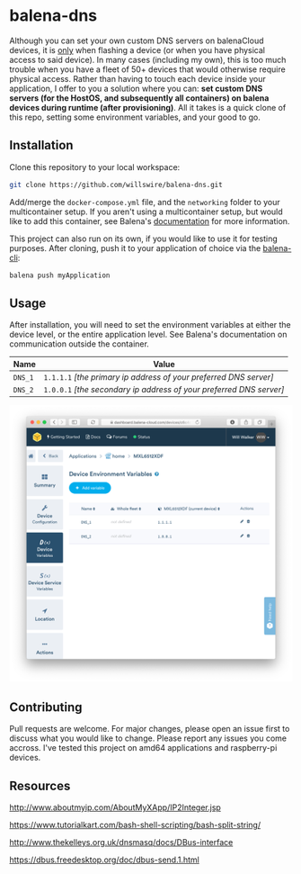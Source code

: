 # balena-dns

Although you can set your own custom DNS servers on balenaCloud devices, it is [only](https://www.balena.io/docs/reference/OS/network/2.x/#setting-a-static-ip) when flashing a device (or when you have physical access to said device). In many cases (including my own), this is too much trouble when you have a fleet of 50+ devices that would otherwise require physical access. Rather than having to touch each device inside your application, I offer to you a solution where you can: **set custom DNS servers (for the HostOS, and subsequently all containers) on balena devices during runtime (after provisioning)**.  All it takes is a quick clone of this repo, setting some environment variables, and your good to go. 

## Installation

Clone this repository to your local workspace:

```bash
git clone https://github.com/willswire/balena-dns.git
```

Add/merge the `docker-compose.yml` file, and the `networking` folder to your multicontainer setup. If you aren't using a multicontainer setup, but would like to add this container, see Balena's [documentation](https://www.balena.io/docs/learn/develop/multicontainer/) for more information.

This project can also run on its own, if you would like to use it for testing purposes. After cloning, push it to your application of choice via the [balena-cli](https://github.com/balena-io/balena-cli/blob/master/INSTALL.md):

```bash
balena push myApplication
```

## Usage

After installation, you will need to set the environment variables at either the device level, or the entire application level.  See Balena's documentation on communication outside the container.

| Name    | Value                                                        |
| ------- | ------------------------------------------------------------ |
| `DNS_1` | `1.1.1.1` _[the primary ip address of your preferred DNS server]_ |
| `DNS_2` | `1.0.0.1` _[the secondary ip address of your preferred DNS server]_ |

![screenshot](screenshot.png)

## Contributing

Pull requests are welcome. For major changes, please open an issue first to discuss what you would like to change. Please report any issues you come accross. I've tested this project on amd64 applications and raspberry-pi devices.

## Resources
http://www.aboutmyip.com/AboutMyXApp/IP2Integer.jsp

https://www.tutorialkart.com/bash-shell-scripting/bash-split-string/

http://www.thekelleys.org.uk/dnsmasq/docs/DBus-interface

https://dbus.freedesktop.org/doc/dbus-send.1.html
